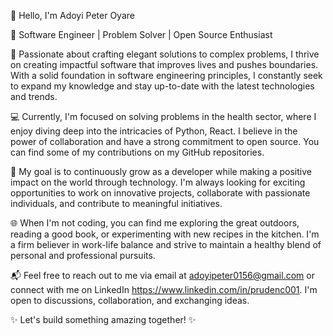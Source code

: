 👋 Hello, I'm Adoyi Peter Oyare

🚀 Software Engineer | Problem Solver | Open Source Enthusiast

🌟 Passionate about crafting elegant solutions to complex problems, I thrive on creating impactful software that improves lives and pushes boundaries. With a solid foundation in software engineering principles, I constantly seek to expand my knowledge and stay up-to-date with the latest technologies and trends.

💻 Currently, I'm focused on solving problems in the health sector, where I enjoy diving deep into the intricacies of Python, React. I believe in the power of collaboration and have a strong commitment to open source. You can find some of my contributions on my GitHub repositories.

🎯 My goal is to continuously grow as a developer while making a positive impact on the world through technology. I'm always looking for exciting opportunities to work on innovative projects, collaborate with passionate individuals, and contribute to meaningful initiatives.

🌐 When I'm not coding, you can find me exploring the great outdoors, reading a good book, or experimenting with new recipes in the kitchen. I'm a firm believer in work-life balance and strive to maintain a healthy blend of personal and professional pursuits.

📬 Feel free to reach out to me via email at adoyipeter0156@gmail.com or connect with me on LinkedIn https://www.linkedin.com/in/prudenc001. I'm open to discussions, collaboration, and exchanging ideas.

✨ Let's build something amazing together! ✨

<!---
oyare001/oyare001 is a ✨ special ✨ repository because its `README.md` (this file) appears on your GitHub profile.
You can click the Preview link to take a look at your changes.
--->

